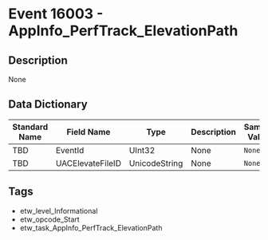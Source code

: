 # Event 16003 - AppInfo_PerfTrack_ElevationPath

## Description
None

## Data Dictionary
|Standard Name|Field Name|Type|Description|Sample Value|
|---|---|---|---|---|
|TBD|EventId|UInt32|None|`None`|
|TBD|UACElevateFileID|UnicodeString|None|`None`|

## Tags
* etw_level_Informational
* etw_opcode_Start
* etw_task_AppInfo_PerfTrack_ElevationPath
